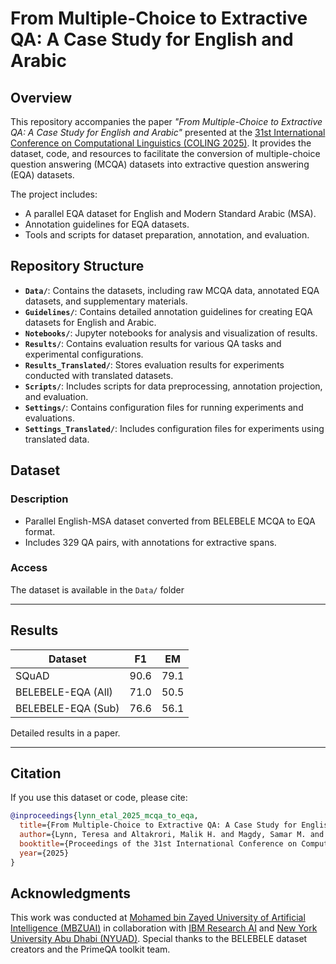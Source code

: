 # From Multiple-Choice to Extractive QA: A Case Study for English and Arabic

## Overview

This repository accompanies the paper *"From Multiple-Choice to Extractive QA: A Case Study for English and Arabic"* presented at the [31st International Conference on Computational Linguistics (COLING 2025)](https://coling2025.org/). It provides the dataset, code, and resources to facilitate the conversion of multiple-choice question answering (MCQA) datasets into extractive question answering (EQA) datasets.

The project includes:
- A parallel EQA dataset for English and Modern Standard Arabic (MSA).
- Annotation guidelines for EQA datasets.
- Tools and scripts for dataset preparation, annotation, and evaluation.

## Repository Structure

- **`Data/`**: Contains the datasets, including raw MCQA data, annotated EQA datasets, and supplementary materials.
- **`Guidelines/`**: Contains detailed annotation guidelines for creating EQA datasets for English and Arabic.
- **`Notebooks/`**: Jupyter notebooks for analysis and visualization of results.
- **`Results/`**: Contains evaluation results for various QA tasks and experimental configurations.
- **`Results_Translated/`**: Stores evaluation results for experiments conducted with translated datasets.
- **`Scripts/`**: Includes scripts for data preprocessing, annotation projection, and evaluation.
- **`Settings/`**: Contains configuration files for running experiments and evaluations.
- **`Settings_Translated/`**: Includes configuration files for experiments using translated data.

## Dataset

### Description

- Parallel English-MSA dataset converted from BELEBELE MCQA to EQA format.
- Includes 329 QA pairs, with annotations for extractive spans.

### Access

The dataset is available in the `Data/` folder

---

## Results

| Dataset              | F1   | EM   |
|----------------------|-------|-------|
| SQuAD               | 90.6 | 79.1 |
| BELEBELE-EQA (All)  | 71.0 | 50.5 |
| BELEBELE-EQA (Sub)  | 76.6 | 56.1 |

Detailed results in a paper.

---

## Citation

If you use this dataset or code, please cite:

```bibtex
@inproceedings{lynn_etal_2025_mcqa_to_eqa,
  title={From Multiple-Choice to Extractive QA: A Case Study for English and Arabic},
  author={Lynn, Teresa and Altakrori, Malik H. and Magdy, Samar M. and Das, Rocktim Jyoti and Lyu, Chenyang and Nasr, Mohamed and Samih, Younes and Chirkunov, Kirill and Aji, Alham Fikri and Nakov, Preslav and Godbole, Shantanu and Roukos, Salim and Florian, Radu and Habash, Nizar},
  booktitle={Proceedings of the 31st International Conference on Computational Linguistics (COLING 2025)},
  year={2025}
}
```

## Acknowledgments
This work was conducted at [Mohamed bin Zayed University of Artificial Intelligence (MBZUAI)](https://mbzuai.ac.ae/) in collaboration with [IBM Research AI](https://research.ibm.com/artificial-intelligence) and [New York University Abu Dhabi (NYUAD)](https://nyuad.nyu.edu/). Special thanks to the BELEBELE dataset creators and the PrimeQA toolkit team.
